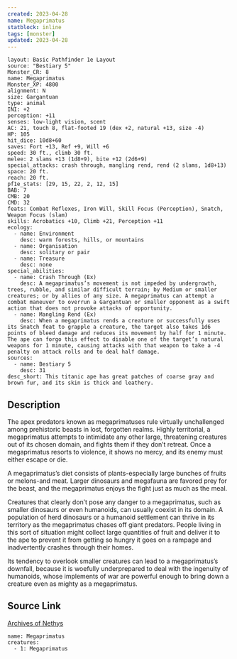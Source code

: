 ```yaml
---
created: 2023-04-28
name: Megaprimatus
statblock: inline
tags: [monster]
updated: 2023-04-28
---
```

```statblock
layout: Basic Pathfinder 1e Layout
source: "Bestiary 5"
Monster_CR: 8
name: Megaprimatus
Monster_XP: 4800
alignment: N
size: Gargantuan
type: animal
INI: +2
perception: +11
senses: low-light vision, scent
AC: 21, touch 8, flat-footed 19 (dex +2, natural +13, size -4)
HP: 105
hit_dice: 10d8+60
saves: Fort +13, Ref +9, Will +6
speed: 30 ft., climb 30 ft.
melee: 2 slams +13 (1d8+9), bite +12 (2d6+9)
special_attacks: crash through, mangling rend, rend (2 slams, 1d8+13)
space: 20 ft.
reach: 20 ft.
pf1e_stats: [29, 15, 22, 2, 12, 15]
BAB: 7
CMB: 20
CMD: 32
feats: Combat Reflexes, Iron Will, Skill Focus (Perception), Snatch, Weapon Focus (slam)
skills: Acrobatics +10, Climb +21, Perception +11
ecology:
  - name: Environment
    desc: warm forests, hills, or mountains
  - name: Organisation
    desc: solitary or pair
  - name: Treasure
    desc: none
special_abilities:
  - name: Crash Through (Ex)
    desc: A megaprimatus’s movement is not impeded by undergrowth, trees, rubble, and similar difficult terrain; by Medium or smaller creatures; or by allies of any size. A megaprimatus can attempt a combat maneuver to overrun a Gargantuan or smaller opponent as a swift action that does not provoke attacks of opportunity.
  - name: Mangling Rend (Ex)
    desc: When a megaprimatus rends a creature or successfully uses its Snatch feat to grapple a creature, the target also takes 1d6 points of bleed damage and reduces its movement by half for 1 minute. The ape can forgo this effect to disable one of the target’s natural weapons for 1 minute, causing attacks with that weapon to take a -4 penalty on attack rolls and to deal half damage.
sources:
  - name: Bestiary 5
    desc: 31
desc_short: This titanic ape has great patches of coarse gray and brown fur, and its skin is thick and leathery.
```
## Description
The apex predators known as megaprimatuses rule virtually unchallenged among prehistoric beasts in lost, forgotten realms. Highly territorial, a megaprimatus attempts to intimidate any other large, threatening creatures out of its chosen domain, and fights them if they don’t retreat. Once a megaprimatus resorts to violence, it shows no mercy, and its enemy must either escape or die.

A megaprimatus’s diet consists of plants-especially large bunches of fruits or melons-and meat. Larger dinosaurs and megafauna are favored prey for the beast, and the megaprimatus enjoys the fight just as much as the meal.

Creatures that clearly don’t pose any danger to a megaprimatus, such as smaller dinosaurs or even humanoids, can usually coexist in its domain. A population of herd dinosaurs or a humanoid settlement can thrive in its territory as the megaprimatus chases off giant predators. People living in this sort of situation might collect large quantities of fruit and deliver it to the ape to prevent it from getting so hungry it goes on a rampage and inadvertently crashes through their homes.

Its tendency to overlook smaller creatures can lead to a megaprimatus’s downfall, because it is woefully underprepared to deal with the ingenuity of humanoids, whose implements of war are powerful enough to bring down a creature even as mighty as a megaprimatus.
## Source Link
[Archives of Nethys](https://aonprd.com/MonsterDisplay.aspx?ItemName=Megaprimatus)
```encounter-table
name: Megaprimatus
creatures:
  - 1: Megaprimatus
```
